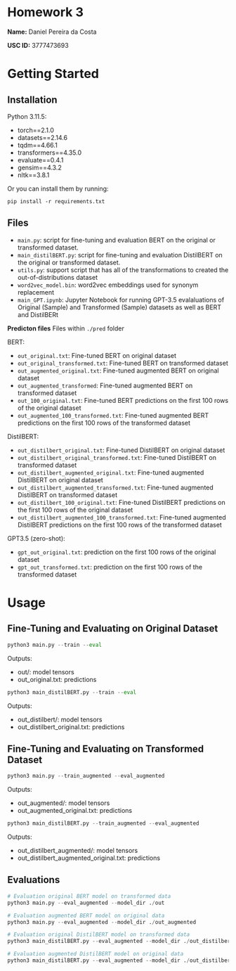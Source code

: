 # Homework 3

**Name:** Daniel Pereira da Costa

**USC ID:** 3777473693

# Getting Started

## Installation
Python 3.11.5:
- torch==2.1.0
- datasets==2.14.6
- tqdm==4.66.1
- transformers==4.35.0
- evaluate==0.4.1
- gensim==4.3.2
- nltk==3.8.1

Or you can install them by running:

```
pip install -r requirements.txt
```

## Files
- `main.py`: script for fine-tuning and evaluation BERT on the original or transformed dataset.
- `main_distilBERT.py`: script for fine-tuning and evaluation DistilBERT on the original or transformed dataset.
- `utils.py`: support script that has all of the transformations to created the out-of-distributions dataset
- `word2vec_model.bin`: word2vec embeddings used for synonym replacement
- `main_GPT.ipynb`: Jupyter Notebook for running GPT-3.5 evalaluations of Original (Sample) and Transformed (Sample) datasets as well as BERT and DistilBERt

**Predicton files**
Files within `./pred` folder

BERT:
- `out_original.txt`: Fine-tuned BERT on original dataset
- `out_original_transformed.txt`: Fine-tuned BERT on transformed dataset
- `out_augmented_original.txt`: Fine-tuned augmented BERT on original dataset
- `out_augmented_transformed`: Fine-tuned augmented BERT on transformed dataset
- `out_100_original.txt`:  Fine-tuned BERT predictions on the first 100 rows of the original dataset
- `out_augmented_100_transformed.txt`:  Fine-tuned augmented BERT predictions on the first 100 rows of the transformed dataset

DistilBERT:
- `out_distilbert_original.txt`: Fine-tuned DistilBERT on original dataset
- `out_distilbert_original_transformed.txt`: Fine-tuned DistilBERT on transformed dataset
- `out_distilbert_augmented_original.txt`: Fine-tuned augmented DistilBERT on original dataset
- `out_distilbert_augmented_transformed.txt`: Fine-tuned augmented DistilBERT on transformed dataset
- `out_distilbert_100_original.txt`:  Fine-tuned DistilBERT predictions on the first 100 rows of the original dataset
- `out_distilbert_augmented_100_transformed.txt`:  Fine-tuned augmented DistilBERT predictions on the first 100 rows of the transformed dataset

GPT3.5 (zero-shot):
- `gpt_out_original.txt`: prediction on the first 100 rows of the original dataset
- `gpt_out_transformed.txt`: prediction on the first 100 rows of the transformed dataset

# Usage

## Fine-Tuning and Evaluating on Original Dataset
```python
python3 main.py --train --eval
```
Outputs: 
- out/:  model tensors
- out_original.txt: predictions

```python
python3 main_distilBERT.py --train --eval
```
Outputs: 
- out_distilbert/:  model tensors
- out_distilbert_original.txt: predictions

## Fine-Tuning and Evaluating on Transformed Dataset
```python
python3 main.py --train_augmented --eval_augmented
```
Outputs: 
- out_augmented/:  model tensors
- out_augmented_original.txt: predictions


```python
python3 main_distilBERT.py --train_augmented --eval_augmented
```
Outputs: 
- out_distilbert_augmented/:  model tensors
- out_distilbert_augmented_original.txt: predictions

## Evaluations

```python
# Evaluation original BERT model on transformed data
python3 main.py --eval_augmented --model_dir ./out

# Evaluation augmented BERT model on original data
python3 main.py --eval_augmented --model_dir ./out_augmented
```


```python
# Evaluation original DistilBERT model on transformed data
python3 main_distilBERT.py --eval_augmented --model_dir ./out_distilbert

# Evaluation augmented DistilBERT model on original data
python3 main_distilBERT.py --eval_augmented --model_dir ./out_distilbert_augmented
```